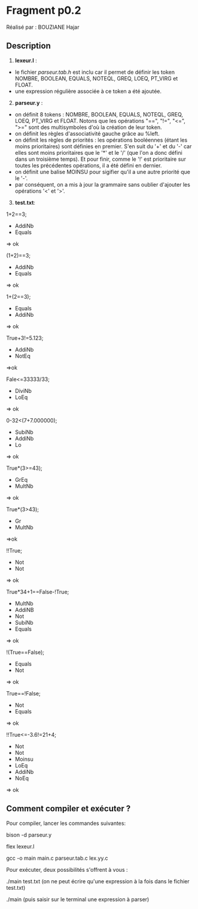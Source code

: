 # Fragment p0.2

Réalisé par : BOUZIANE Hajar

## Description 

1. **lexeur.l** : 
- le fichier *parseur.tab.h* est inclu car il permet de définir les token NOMBRE, BOOLEAN, EQUALS, NOTEQL, GREQ, LOEQ, PT_VIRG et FLOAT. 
- une expression régulière associée à ce token a été ajoutée.

2. **parseur.y** :
- on définit 8 tokens : NOMBRE, BOOLEAN, EQUALS, NOTEQL, GREQ, LOEQ, PT_VIRG et FLOAT. Notons que les opérations "==", "!=", "<=", ">=" sont des multisymboles d'où la création de leur token.
- on définit les règles d'associativité gauche grâce au %left.
- on définit les règles de priorités : les opérations booléennes (étant les moins prioritaires) sont définies en premier. S'en suit du '+' et du '-' car elles sont moins prioritaires que le '*' et le '/' (que l'on a donc défini dans un troisième temps). Et pour finir, comme le '!' est prioritaire sur toutes les précédentes opérations, il a été défini en dernier.
- on définit une balise MOINSU pour sigifier qu'il a une autre priorité que le '-'.
- par conséquent, on a mis à jour la grammaire sans oublier d'ajouter les opérations '<' et '>'.


3. **test.txt**:

1+2==3;
- AddiNb
- Equals 

=> ok

(1+2)==3;
- AddiNb
- Equals 

=> ok

1+(2==3); 
- Equals
- AddiNb 

=> ok

True+3!=5.123; 
- AddiNb
- NotEq 

=>ok

Fale<=33333/33; 
- DiviNb
- LoEq 

=> ok

0-32<(7+7.000000);
- SubiNb
- AddiNb
- Lo 

=> ok

True*(3>=43); 
- GrEq
- MultNb 

=> ok

True*(3>43);
- Gr
- MultNb

=>ok

!!True; 
- Not
- Not 

=> ok

True*34+1==False-!True; 
- MultNb
- AddiNB
- Not
- SubiNb
- Equals 

=> ok

!(True==False); 
- Equals
- Not 

=> ok

True==!False;
- Not
- Equals 

=> ok

!!True<=-3.6!=21+4; 
- Not
- Not
- Moinsu
- LoEq
- AddiNb
- NoEq 

=> ok

## Comment compiler et exécuter ?

Pour compiler, lancer les commandes suivantes:

bison -d parseur.y

flex lexeur.l

gcc -o main main.c parseur.tab.c lex.yy.c

Pour exécuter, deux possibilités s'offrent à vous :

./main test.txt
(on ne peut écrire qu'une expression à la fois dans le fichier test.txt)

./main
(puis saisir sur le terminal une expression à parser)



